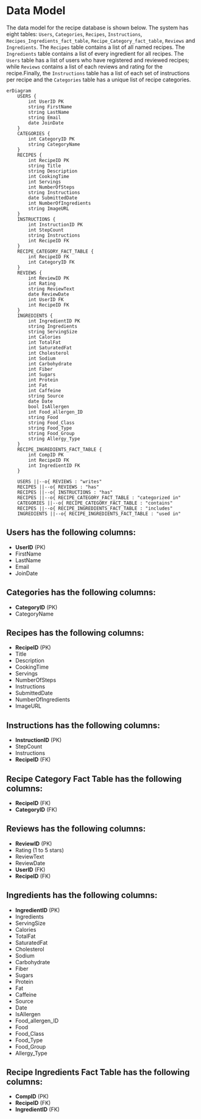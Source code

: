# Data Model

The data model for the recipe database is shown below. The system has eight tables: `Users`, `Categories`, `Recipes`, `Instructions`, `Recipes_Ingredients_fact_table`, `Recipe_Category_fact_table`, `Reviews` and `Ingredients`. The `Recipes` table contains a list of all named recipes. The `Ingredients` table contains a list of every ingredient for all recipes. The `Users` table has a list of users who have registered and reviewed recipes; while `Reviews` contains a list of each reviews and rating for the recipe.Finally, the `Instructions` table has a list of each set of instructions per recipe and the `Categories` table has a unique list of recipe categories. 

```mermaid
erDiagram
    USERS {
        int UserID PK
        string FirstName
        string LastName
        string Email
        date JoinDate
    }
    CATEGORIES {
        int CategoryID PK
        string CategoryName
    }
    RECIPES {
        int RecipeID PK
        string Title
        string Description
        int CookingTime
        int Servings
        int NumberOfSteps
        string Instructions
        date SubmittedDate
        int NumberOfIngredients
        string ImageURL
    }
    INSTRUCTIONS {
        int InstructionID PK
        int StepCount
        string Instructions
        int RecipeID FK
    }
    RECIPE_CATEGORY_FACT_TABLE {
        int RecipeID FK
        int CategoryID FK
    }
    REVIEWS {
        int ReviewID PK
        int Rating
        string ReviewText
        date ReviewDate
        int UserID FK
        int RecipeID FK
    }
    INGREDIENTS {
        int IngredientID PK
        string Ingredients
        string ServingSize
        int Calories
        int TotalFat
        int SaturatedFat
        int Cholesterol
        int Sodium
        int Carbohydrate
        int Fiber
        int Sugars
        int Protein
        int Fat
        int Caffeine
        string Source
        date Date
        bool IsAllergen
        int Food_allergen_ID
        string Food
        string Food_Class
        string Food_Type
        string Food_Group
        string Allergy_Type
    }
    RECIPE_INGREDIENTS_FACT_TABLE {
        int CompID PK
        int RecipeID FK
        int IngredientID FK
    }

    USERS ||--o{ REVIEWS : "writes"
    RECIPES ||--o{ REVIEWS : "has"
    RECIPES ||--o{ INSTRUCTIONS : "has"
    RECIPES ||--o{ RECIPE_CATEGORY_FACT_TABLE : "categorized in"
    CATEGORIES ||--o{ RECIPE_CATEGORY_FACT_TABLE : "contains"
    RECIPES ||--o{ RECIPE_INGREDIENTS_FACT_TABLE : "includes"
    INGREDIENTS ||--o{ RECIPE_INGREDIENTS_FACT_TABLE : "used in"
```
## Users has the following columns:
- **UserID** (PK)
- FirstName
- LastName
- Email
- JoinDate

## Categories has the following columns:
- **CategoryID** (PK)
- CategoryName

## Recipes has the following columns:
- **RecipeID** (PK)
- Title
- Description
- CookingTime
- Servings
- NumberOfSteps
- Instructions
- SubmittedDate
- NumberOfIngredients
- ImageURL

## Instructions has the following columns:
- **InstructionID** (PK)
- StepCount
- Instructions
- **RecipeID** (FK)

## Recipe Category Fact Table has the following columns:
- **RecipeID** (FK)
- **CategoryID** (FK)

## Reviews has the following columns:
- **ReviewID** (PK)
- Rating (1 to 5 stars)
- ReviewText
- ReviewDate
- **UserID** (FK)
- **RecipeID** (FK)

## Ingredients has the following columns:
- **IngredientID** (PK)
- Ingredients
- ServingSize
- Calories
- TotalFat
- SaturatedFat
- Cholesterol
- Sodium
- Carbohydrate
- Fiber
- Sugars
- Protein
- Fat
- Caffeine
- Source
- Date
- IsAllergen
- Food_allergen_ID
- Food
- Food_Class
- Food_Type
- Food_Group
- Allergy_Type

## Recipe Ingredients Fact Table has the following columns:
- **CompID** (PK)
- **RecipeID** (FK)
- **IngredientID** (FK)

